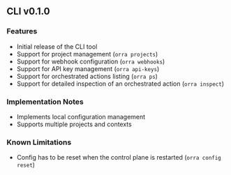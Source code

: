 ## CLI v0.1.0

### Features
- Initial release of the CLI tool
- Support for project management (`orra projects`)
- Support for webhook configuration (`orra webhooks`)
- Support for API key management (`orra api-keys`)
- Support for orchestrated actions listing (`orra ps`)
- Support for detailed inspection of an orchestrated action (`orra inspect`)

### Implementation Notes
- Implements local configuration management
- Supports multiple projects and contexts

### Known Limitations
- Config has to be reset when the control plane is restarted (`orra config reset`)
